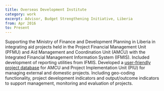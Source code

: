 ```yaml
---
title: Overseas Development Institute
category: work
excerpt: Advisor, Budget Strengthening Initiative, Liberia
from: Apr 2016
to: Present
---
```

Supporting the Ministry of Finance and Development Planning in Liberia in integrating aid projects held in the Project Financial Management Unit (PFMU) and Aid Management and Coordination Unit (AMCU) with the Integrated Financial Management Information System (IFMIS). Included development of reporting utilities from IFMIS. Developed a [user-friendly project database](https://liberiaprojects.org) for AMCU and Project Implementation Unit (PIU) for managing external and domestic projects. Including geo-coding functionality, project development indicators and output/outcome indicators to support management, monitoring and evaluation of projects.